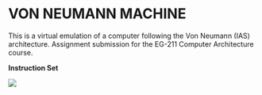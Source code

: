 # VON NEUMANN MACHINE

This is a virtual emulation of a computer following the Von Neumann (IAS) architecture.
Assignment submission for the EG-211 Computer Architecture course.

**Instruction Set**

![](https://quickcse.files.wordpress.com/2018/07/08.png?raw=true)
